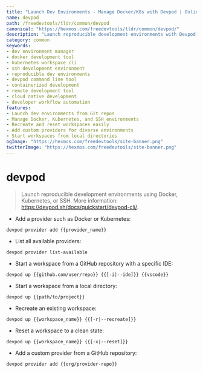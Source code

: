 ```yaml
---
title: "Launch Dev Environments - Manage Docker/K8s with Devpod | Online Free DevTools by Hexmos"
name: devpod
path: /freedevtools/tldr/common/devpod
canonical: "https://hexmos.com/freedevtools/tldr/common/devpod/"
description: "Launch reproducible development environments with Devpod. Manage Docker, Kubernetes, and SSH environments for consistent coding. Free online tool, no registration required."
category: common
keywords:
- dev environment manager
- docker development tool
- kubernetes workspace cli
- ssh development environment
- reproducible dev environments
- devpod command line tool
- containerized development
- remote development tool
- cloud native development
- developer workflow automation
features:
- Launch dev environments from Git repos
- Manage Docker, Kubernetes, and SSH environments
- Recreate and reset workspaces easily
- Add custom providers for diverse environments
- Start workspaces from local directories
ogImage: "https://hexmos.com/freedevtools/site-banner.png"
twitterImage: "https://hexmos.com/freedevtools/site-banner.png"
---
```


# devpod

> Launch reproducible development environments using Docker, Kubernetes, or SSH.
> More information: <https://devpod.sh/docs/quickstart/devpod-cli/>.

- Add a provider such as Docker or Kubernetes:

`devpod provider add {{provider_name}}`

- List all available providers:

`devpod provider list-available`

- Start a workspace from a GitHub repository with a specific IDE:

`devpod up {{github.com/user/repo}} {{[-i|--ide]}} {{vscode}}`

- Start a workspace from a local directory:

`devpod up {{path/to/project}}`

- Recreate an existing workspace:

`devpod up {{workspace_name}} {{[-r|--recreate]}}`

- Reset a workspace to a clean state:

`devpod up {{workspace_name}} {{[-x|--reset]}}`

- Add a custom provider from a GitHub repository:

`devpod provider add {{org/provider-repo}}`
